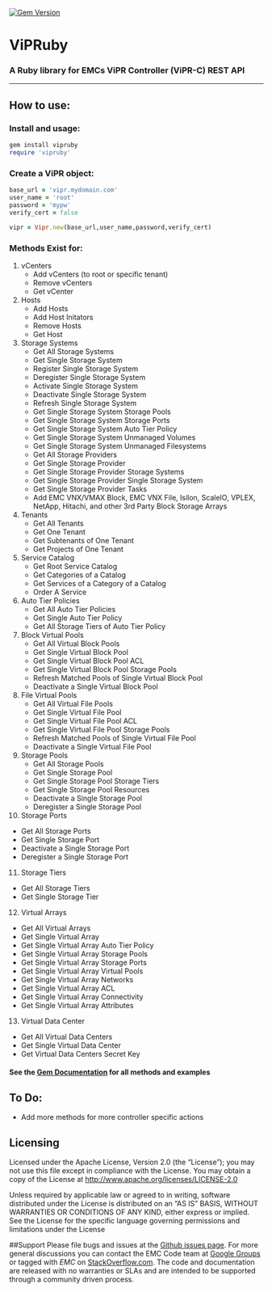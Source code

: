 [![Gem Version](https://badge.fury.io/rb/vipruby.svg)](http://badge.fury.io/rb/vipruby)  

# ViPRuby
### A Ruby library for EMCs ViPR Controller (ViPR-C) REST API
------

## How to use:

### Install and usage:
```ruby
gem install vipruby  
require 'vipruby'
```

### Create a ViPR object:
```ruby
base_url = 'vipr.mydomain.com'
user_name = 'root'
password = 'mypw'
verify_cert = false

vipr = Vipr.new(base_url,user_name,password,verify_cert)
   ```

### Methods Exist for:
1. vCenters
   * Add vCenters (to root or specific tenant)
   * Remove vCenters
   * Get vCenter
2. Hosts
   * Add Hosts
   * Add Host Initators
   * Remove Hosts
   * Get Host
3. Storage Systems
   * Get All Storage Systems
   * Get Single Storage System
   * Register Single Storage System
   * Deregister Single Storage System
   * Activate Single Storage System
   * Deactivate Single Storage System
   * Refresh Single Storage System
   * Get Single Storage System Storage Pools
   * Get Single Storage System Storage Ports
   * Get Single Storage System Auto Tier Policy
   * Get Single Storage System Unmanaged Volumes
   * Get Single Storage System Unmanaged Filesystems
   * Get All Storage Providers
   * Get Single Storage Provider
   * Get Single Storage Provider Storage Systems
   * Get Single Storage Provider Single Storage System
   * Get Single Storage Provider Tasks
   * Add EMC VNX/VMAX Block, EMC VNX File, Isilon, ScaleIO, VPLEX, NetApp, Hitachi, and other 3rd Party Block Storage Arrays
4. Tenants
   * Get All Tenants
   * Get One Tenant
   * Get Subtenants of One Tenant
   * Get Projects of One Tenant
5. Service Catalog
   * Get Root Service Catalog
   * Get Categories of a Catalog
   * Get Services of a Category of a Catalog
   * Order A Service
6. Auto Tier Policies
   * Get All Auto Tier Policies
   * Get Single Auto Tier Policy
   * Get All Storage Tiers of Auto Tier Policy
7. Block Virtual Pools
   * Get All Virtual Block Pools
   * Get Single Virtual Block Pool
   * Get Single Virtual Block Pool ACL
   * Get Single Virtual Block Pool Storage Pools
   * Refresh Matched Pools of Single Virtual Block Pool
   * Deactivate a Single Virtual Block Pool
8. File Virtual Pools
   * Get All Virtual File Pools
   * Get Single Virtual File Pool
   * Get Single Virtual File Pool ACL
   * Get Single Virtual File Pool Storage Pools
   * Refresh Matched Pools of Single Virtual File Pool
   * Deactivate a Single Virtual File Pool
9. Storage Pools
   * Get All Storage Pools
   * Get Single Storage Pool
   * Get Single Storage Pool Storage Tiers
   * Get Single Storage Pool Resources
   * Deactivate a Single Storage Pool
   * Deregister a Single Storage Pool
10. Storage Ports
   * Get All Storage Ports
   * Get Single Storage Port
   * Deactivate a Single Storage Port
   * Deregister a Single Storage Port
11. Storage Tiers
   * Get All Storage Tiers
   * Get Single Storage Tier
12. Virtual Arrays
   * Get All Virtual Arrays
   * Get Single Virtual Array
   * Get Single Virtual Array Auto Tier Policy
   * Get Single Virtual Array Storage Pools
   * Get Single Virtual Array Storage Ports
   * Get Single Virtual Array Virtual Pools
   * Get Single Virtual Array Networks
   * Get Single Virtual Array ACL
   * Get Single Virtual Array Connectivity
   * Get Single Virtual Array Attributes
13. Virtual Data Center
   * Get All Virtual Data Centers
   * Get Single Virtual Data Center
   * Get Virtual Data Centers Secret Key

#### See the [Gem Documentation](http://rubygems.org/gems/vipruby) for all methods and examples

## To Do:
* Add more methods for more controller specific actions

## Licensing
Licensed under the Apache License, Version 2.0 (the “License”); you may not use this file except in compliance with the License. You may obtain a copy of the License at http://www.apache.org/licenses/LICENSE-2.0

Unless required by applicable law or agreed to in writing, software distributed under the License is distributed on an “AS IS” BASIS, WITHOUT WARRANTIES OR CONDITIONS OF ANY KIND, either express or implied. See the License for the specific language governing permissions and limitations under the License

##Support
Please file bugs and issues at the [Github issues page](https://github.com/emccode/Vipruby/issues). For more general discussions you can contact the EMC Code team at [Google Groups](https://groups.google.com/forum/#!forum/emccode-users "EMC Code Users") or tagged with *EMC* on [StackOverflow.com](https://stackoverflow.com/). The code and documentation are released with no warranties or SLAs and are intended to be supported through a community driven process.
